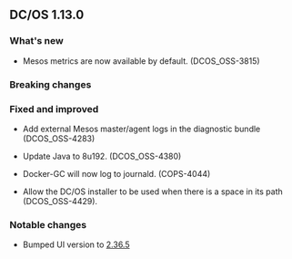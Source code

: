 ## DC/OS 1.13.0


### What's new

* Mesos metrics are now available by default. (DCOS_OSS-3815)


### Breaking changes


### Fixed and improved

* Add external Mesos master/agent logs in the diagnostic bundle (DCOS_OSS-4283)

* Update Java to 8u192. (DCOS_OSS-4380)

* Docker-GC will now log to journald. (COPS-4044)

* Allow the DC/OS installer to be used when there is a space in its path (DCOS_OSS-4429).

### Notable changes

* Bumped UI version to [2.36.5](https://github.com/dcos/dcos-ui/releases/tag/master%2Bv2.36.5)
